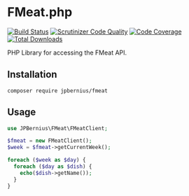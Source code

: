 # FMeat.php

[![Build Status](https://travis-ci.org/jpbernius/FMeat.php.svg?branch=master)](https://travis-ci.org/jpbernius/FMeat.php)
[![Scrutinizer Code Quality](https://scrutinizer-ci.com/g/jpbernius/fmeat.php/badges/quality-score.png?b=master)](https://scrutinizer-ci.com/g/jpbernius/fmeat.php/?branch=master)
[![Code Coverage](https://scrutinizer-ci.com/g/jpbernius/fmeat.php/badges/coverage.png?b=master)](https://scrutinizer-ci.com/g/jpbernius/fmeat.php/?branch=master)
[![Total Downloads](https://poser.pugx.org/jpbernius/fmeat/downloads)](https://packagist.org/packages/jpbernius/fmeat)

PHP Library for accessing the FMeat API.

## Installation

```
composer require jpbernius/fmeat
```

## Usage

```php
use JPBernius\FMeat\FMeatClient;

$fmeat = new FMeatClient();
$week = $fmeat->getCurrentWeek();

foreach ($week as $day) {
  foreach ($day as $dish) {
	echo($dish->getName());
  }
}
```
